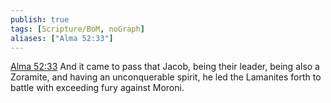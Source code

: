```yaml
---
publish: true
tags: [Scripture/BoM, noGraph]
aliases: ["Alma 52:33"]
---
```

[Alma 52:33](https://churchofjesuschrist.org/study/scriptures/bofm/alma/52?lang=eng&id=p33#p33) And it came to pass that Jacob, being their leader, being also a Zoramite, and having an unconquerable spirit, he led the Lamanites forth to battle with exceeding fury against Moroni.
